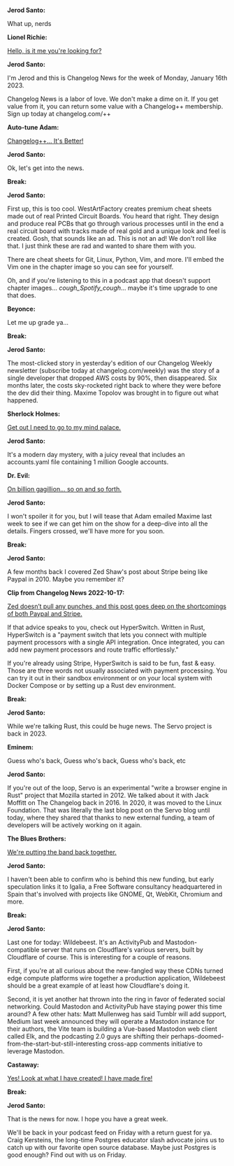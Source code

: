 **Jerod Santo:**

What up, nerds

**Lionel Richie:**

[Hello, is it me you're looking for?](https://www.youtube.com/watch?v=mHONNcZbwDY)

**Jerod Santo:**

I'm Jerod and this is Changelog News for the week of Monday, January 16th 2023.

Changelog News is a labor of love. We don't make a dime on it. If you get value from it, you can return some value with a Changelog++ membership. Sign up today at changelog.com/++

**Auto-tune Adam:**

[Changelog++... It's Better!](https://changelog.com/++)

**Jerod Santo:**

Ok, let's get into the news.

**Break:**

**Jerod Santo:**

First up, this is too cool. WestArtFactory creates premium cheat sheets made out of real Printed Circuit Boards. You heard that right. They design and produce real PCBs that go through various processes until in the end a real circuit board with tracks made of real gold and a unique look and feel is created. Gosh, that sounds like an ad. This is not an ad! We don't roll like that. I just think these are rad and wanted to share them with you.

There are cheat sheets for Git, Linux, Python, Vim, and more. I'll embed the Vim one in the chapter image so you can see for yourself.

Oh, and if you're listening to this in a podcast app that doesn't support chapter images... _cough_Spotify_cough_... maybe it's time upgrade to one that does.

**Beyonce:**

Let me up grade ya...

**Break:**

**Jerod Santo:**

The most-clicked story in yesterday's edition of our Changelog Weekly newsletter (subscribe today at changelog.com/weekly) was the story of a single developer that dropped AWS costs by 90%, then disappeared. Six months later, the costs sky-rocketed right back to where they were before the dev did their thing. Maxime Topolov was brought in to figure out what happened.

**Sherlock Holmes:**

[Get out I need to go to my mind palace.](https://www.youtube.com/watch?v=G3quxUDs3Wk)

**Jerod Santo:**

It's a modern day mystery, with a juicy reveal that includes an accounts.yaml file containing 1 million Google accounts.

**Dr. Evil:**

[On billion gagillion... so on and so forth.](https://www.youtube.com/watch?v=ngKT3MIfwpo)

**Jerod Santo:**

I won't spoiler it for you, but I will tease that Adam emailed Maxime last week to see if we can get him on the show for a deep-dive into all the details. Fingers crossed, we'll have more for you soon.

**Break:**

**Jerod Santo:**

A few months back I covered Zed Shaw's post about Stripe being like Paypal in 2010. Maybe you remember it?

**Clip from Changelog News 2022-10-17:**

[Zed doesn’t pull any punches, and this post goes deep on the shortcomings of both Paypal and Stripe.](https://changelog.com/podcast/news-2022-10-17#transcript-16)

If that advice speaks to you, check out HyperSwitch. Written in Rust, HyperSwitch is a "payment switch that lets you connect with multiple payment processors with a single API integration. Once integrated, you can add new payment processors and route traffic effortlessly."

If you're already using Stripe, HyperSwitch is said to be fun, fast & easy. Those are three words not usually associated with payment processing. You can try it out in their sandbox environment or on your local system with Docker Compose or by setting up a Rust dev environment.

**Break:**

**Jerod Santo:**

While we're talking Rust, this could be huge news. The Servo project is back in 2023.

**Eminem:**

Guess who's back, Guess who's back, Guess who's back, etc

**Jerod Santo:**

If you're out of the loop, Servo is an experimental "write a browser engine in Rust" project that Mozilla started in 2012. We talked about it with Jack Moffitt on The Changelog back in 2016. In 2020, it was moved to the Linux Foundation. That was literally the last blog post on the Servo blog until today, where they shared that thanks to new external funding, a team of developers will be actively working on it again.

**The Blues Brothers:**

[We're putting the band back together.](https://www.youtube.com/watch?v=cRv-KejLIo0)

**Jerod Santo:**

I haven't been able to confirm who is behind this new funding, but early speculation links it to Igalia, a Free Software consultancy headquartered in Spain that's involved with projects like GNOME, Qt, WebKit, Chromium and more.

**Break:**

**Jerod Santo:**

Last one for today: Wildebeest. It's an ActivityPub and Mastodon-compatible server that runs on Cloudflare's various servers, built by Cloudflare of course. This is interesting for a couple of reasons.

First, if you're at all curious about the new-fangled way these CDNs turned edge compute platforms wire together a production application, Wildebeest should be a great example of at least how Cloudflare's doing it.

Second, it is yet another hat thrown into the ring in favor of federated social networking. Could Mastodon and ActivityPub have staying power this time around? A few other hats: Matt Mullenweg has said Tumblr will add support, Medium last week announced they will operate a Mastodon instance for their authors, the Vite team is building a Vue-based Mastodon web client called Elk, and the podcasting 2.0 guys are shifting their perhaps-doomed-from-the-start-but-still-interesting cross-app comments initiative to leverage Mastodon.

**Castaway:**

[Yes! Look at what I have created! I have made fire!](https://www.youtube.com/watch?v=9N0OHdRFcJA)

**Break:**

**Jerod Santo:**

That is the news for now. I hope you have a great week.

We'll be back in your podcast feed on Friday with a return guest for ya. Craig Kersteins, the long-time Postgres educator slash advocate joins us to catch up with our favorite open source database. Maybe just Postgres is good enough? Find out with us on Friday.
